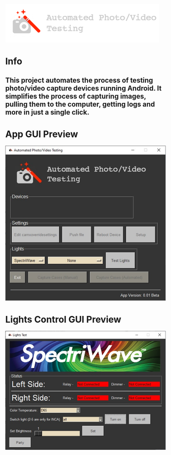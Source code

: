 ![Logo](https://github.com/maslyankov/Automated-Android-PhotoVideo-Testing/blob/master/images/automated-video-testing-header.png?raw=true "Logo Header")

# Info

## This project automates the process of testing photo/video capture devices running Android. It simplifies the process of capturing images, pulling them to the computer, getting logs and more in just a single click.


# App GUI Preview
![GUI in Beta](https://github.com/maslyankov/Automated-Android-PhotoVideo-Testing/blob/master/README/Beta/app-screenshot.jpg?raw=true "GUI in Beta")

# Lights Control GUI Preview
![Lights Control GUI in Beta](https://github.com/maslyankov/Automated-Android-PhotoVideo-Testing/blob/master/README/Beta/lights-test-screenshot.jpg?raw=true "Lights Control GUI in Beta")